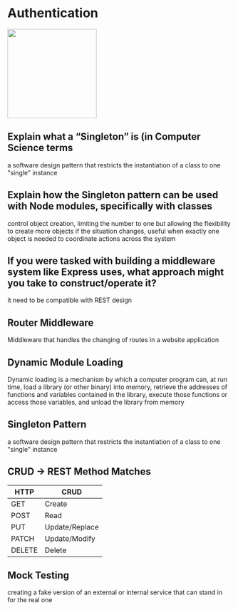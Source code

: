 # **Authentication**

<img src="https://upload.wikimedia.org/wikipedia/commons/thumb/9/99/Unofficial_JavaScript_logo_2.svg/1024px-Unofficial_JavaScript_logo_2.svg.png" width="200">

## Explain what a “Singleton” is (in Computer Science terms

a software design pattern that restricts the instantiation of a class to one "single" instance

## Explain how the Singleton pattern can be used with Node modules, specifically with classes

control object creation, limiting the number to one but allowing the flexibility to create more objects if the situation changes, useful when exactly one object is needed to coordinate actions across the system

## If you were tasked with building a middleware system like Express uses, what approach might you take to construct/operate it?

it need to be compatible with REST design

## Router Middleware

Middleware that handles the changing of routes in a website application

## Dynamic Module Loading

Dynamic loading is a mechanism by which a computer program can, at run time, load a library (or other binary) into memory, retrieve the addresses of functions and variables contained in the library, execute those functions or access those variables, and unload the library from memory

## Singleton Pattern

a software design pattern that restricts the instantiation of a class to one "single" instance

## CRUD -> REST Method Matches

| HTTP   | CRUD           |
| ------ | -------------- |
| GET    | Create         |
| POST   | Read           |
| PUT    | Update/Replace |
| PATCH  | Update/Modify  |
| DELETE | Delete         |

## Mock Testing

creating a fake version of an external or internal service that can stand in for the real one
